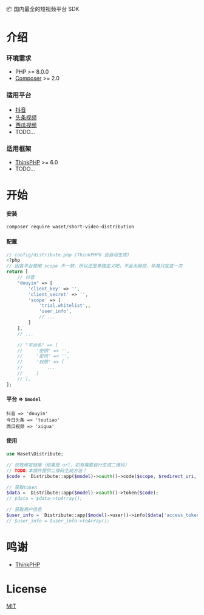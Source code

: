 📦 国内最全的短视频平台 SDK

# 介绍

### 环境需求

- PHP >= 8.0.0
- [Composer](https://getcomposer.org/) >= 2.0

### 适用平台

- [抖音](https://open.douyin.com/platform/doc)
- [头条视频](https://open.douyin.com/platform/doc?doc=docs/openapi/video-management/toutiao/create-video/publish-video)
- [西瓜视频](https://open.douyin.com/platform/doc?doc=docs/openapi/video-management/xigua/create-video/publish-video)
- TODO...

### 适用框架

- [ThinkPHP](https://www.kancloud.cn/manual/thinkphp6_0) >= 6.0
- TODO...

# 开始

#### 安装

```bash
composer require waset/short-video-distribution
```

#### 配置

```php
// config/distribute.php (ThinkPHP6 会自动生成)
<?php
// 因各平台使用 scope 不一致，所以还是单独定义吧，不会太麻烦，毕竟只定这一次
return [
    // 抖音
    "douyin" => [
        'client_key' => '',
        'client_secret' => '',
        'scope' => [
            'trial.whitelist',,
            'user_info',
            // ...
        ]
    ],
    // ...

    // "平台名" => [
    //     '密钥' => '',
    //     '密码' => '',
    //     '权限' => [
    //         ...
    //     ]
    // ],
];
```

#### 平台 => `$model`

```
抖音 => 'douyin'
今日头条 => 'toutiao'
西瓜视频 => 'xigua'
```

#### 使用

```php
use Waset\Distribute;

// 获取绑定链接（结果是 url，如有需要自行生成二维码）
// TODO:本插件提供二维码生成方法？
$code =  Distribute::app($model)->oauth()->code($scope, $redirect_uri, $state);

// 获取token
$data =  Distribute::app($model)->oauth()->token($code);
// $data = $data->toArray();

// 获取用户信息
$user_info =  Distribute::app($model)->user()->info($data['access_token'], $data['open_id']);
// $user_info = $user_info->toArray();
```

# 鸣谢

- [ThinkPHP](https://github.com/top-think/framework)

# License

[MIT](./LICENSE)
